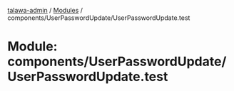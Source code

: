 [talawa-admin](../README.md) / [Modules](../modules.md) / components/UserPasswordUpdate/UserPasswordUpdate.test

# Module: components/UserPasswordUpdate/UserPasswordUpdate.test

